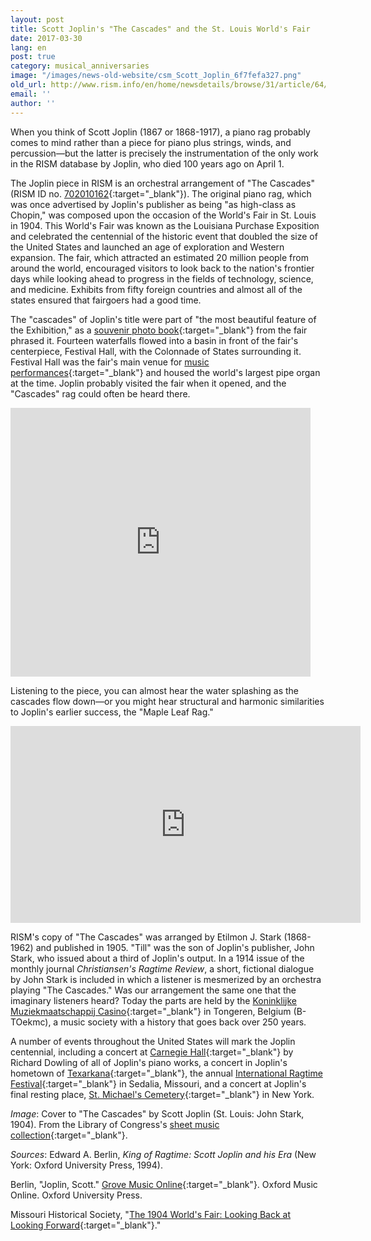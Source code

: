 ```yaml
---
layout: post
title: Scott Joplin's "The Cascades" and the St. Louis World's Fair
date: 2017-03-30
lang: en
post: true
category: musical_anniversaries
image: "/images/news-old-website/csm_Scott_Joplin_6f7fefa327.png"
old_url: http://www.rism.info/en/home/newsdetails/browse/31/article/64/scott-joplins-the-cascades-and-the-st-louis-worlds-fair.html
email: ''
author: ''
---
```


When you think of Scott Joplin (1867 or 1868-1917), a piano rag probably comes to mind rather than a piece for piano plus strings, winds, and percussion—but the latter is precisely the instrumentation of the only work in the RISM database by Joplin, who died 100 years ago on April 1.

The Joplin piece in RISM is an orchestral arrangement of "The Cascades" (RISM ID no. [702010162](https://opac.rism.info/search?id=702010162){:target="_blank"}). The original piano rag, which was once advertised by Joplin's publisher as being "as high-class as Chopin," was composed upon the occasion of the World's Fair in St. Louis in 1904. This World's Fair was known as the Louisiana Purchase Exposition and celebrated the centennial of the historic event that doubled the size of the United States and launched an age of exploration and Western expansion. The fair, which attracted an estimated 20 million people from around the world, encouraged visitors to look back to the nation's frontier days while looking ahead to progress in the fields of technology, science, and medicine. Exhibits from fifty foreign countries and almost all of the states ensured that fairgoers had a good time.

The "cascades" of Joplin's title were part of "the most beautiful feature of the Exhibition," as a [souvenir photo book](https://archive.org/details/worldsfairlouisi01newy){:target="_blank"} from the fair phrased it. Fourteen waterfalls flowed into a basin in front of the fair's centerpiece, Festival Hall, with the Colonnade of States surrounding it. Festival Hall was the fair's main venue for [music performances](https://archive.org/stream/worldsfairatstlo00stlo#page/n5/mode/2up){:target="_blank"} and housed the world's largest pipe organ at the time. Joplin probably visited the fair when it opened, and the "Cascades" rag could often be heard there.

<iframe src="https://archive.org/stream/worldsfairlouisi01newy?ui=embed#page/n3/mode/2up" width="480px" height="430px" frameborder="0"></iframe>

Listening to the piece, you can almost hear the water splashing as the cascades flow down—or you might hear structural and harmonic similarities to Joplin's earlier success, the "Maple Leaf Rag."

<iframe width="560" height="315" src="https://www.youtube.com/embed/XkM7mJwvnt0?start=29" frameborder="0" allowfullscreen></iframe>


RISM's copy of "The Cascades" was arranged by Etilmon J. Stark (1868-1962) and published in 1905. "Till" was the son of Joplin's publisher, John Stark, who issued about a third of Joplin's output. In a 1914 issue of the monthly journal _Christiansen's Ragtime Review_, a short, fictional dialogue by John Stark is included in which a listener is mesmerized by an orchestra playing "The Cascades." Was our arrangement the same one that the imaginary listeners heard? Today the parts are held by the [Koninklijke Muziekmaatschappij Casino](http://www.casinotongeren.be/muziek-menu){:target="_blank"} in Tongeren, Belgium (B-TOekmc), a music society with a history that goes back over 250 years.

A number of events throughout the United States will mark the Joplin centennial, including a concert at [Carnegie Hall](http://www.scottjoplin.org/news/great-scott-a-joplin-centennial-celebration){:target="_blank"} by ​Richard Dowling of all of Joplin's piano works, a concert in Joplin's hometown of [Texarkana](http://www.arkansas.com/event/scott-joplin-international-centennial-celebra/148518){:target="_blank"}, the annual [International Ragtime Festival](http://www.scottjoplin.org/){:target="_blank"} in Sedalia, Missouri, and a concert at Joplin's final resting place, [St. Michael's Cemetery](http://stmichaelscemetery.com/scott-joplin/){:target="_blank"} in New York.

_Image_: Cover to "The Cascades" by Scott Joplin (St. Louis: John Stark, 1904). From the Library of Congress's [sheet music collection](https://www.loc.gov/item/ihas.200033247/){:target="_blank"}.

_Sources_:
Edward A. Berlin, _King of Ragtime: Scott Joplin and his Era_ (New York: Oxford University Press, 1994).

Berlin, "Joplin, Scott." [Grove Music Online](http://www.oxfordmusiconline.com/subscriber/article/grove/music/A2253061){:target="_blank"}. Oxford Music Online. Oxford University Press.

Missouri Historical Society, "[The 1904 World's Fair: Looking Back at Looking Forward](http://mohistory.org/exhibits/Fair/WF/HTML/Overview/index.html){:target="_blank"}."
